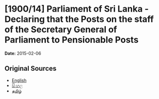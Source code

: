 # [1900/14] Parliament of Sri Lanka - Declaring that the Posts on the staff of the Secretary General of Parliament to Pensionable Posts

**Date:** 2015-02-06

## Original Sources

- [English](https://documents.gov.lk/view/extra-gazettes/2015/2/1900-14_E.pdf)
- [සිංහල](https://documents.gov.lk/view/extra-gazettes/2015/2/1900-14_S.pdf)
- [தமிழ்](https://documents.gov.lk/view/extra-gazettes/2015/2/1900-14_T.pdf)
